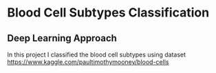 # Blood Cell Subtypes Classification

## Deep Learning Approach

In this project I classified the blood cell subtypes using dataset https://www.kaggle.com/paultimothymooney/blood-cells
